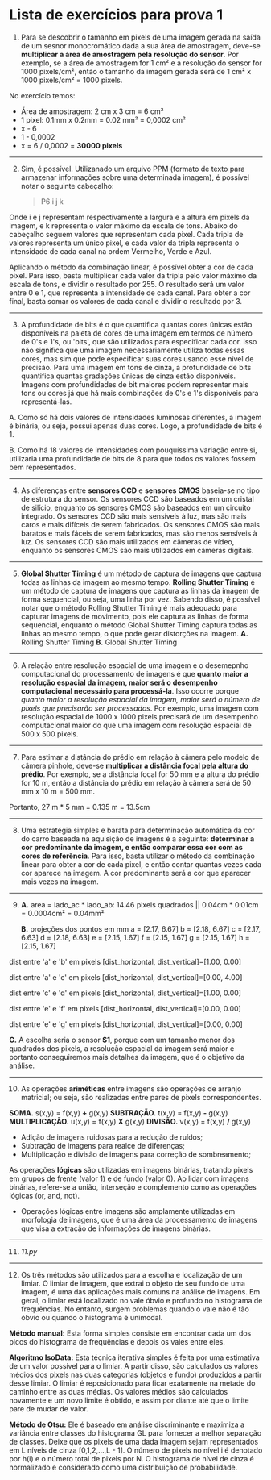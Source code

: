 # Lista de exercícios para prova 1

1. Para se descobrir o tamanho em pixels de uma imagem gerada na saída de um sesnor monocromático dada a sua área de amostragem, deve-se **multiplicar a área de amostragem pela resolução do sensor**. Por exemplo, se a área de amostragem for 1 cm² e a resolução do sensor for 1000 pixels/cm², então o tamanho da imagem gerada será de 1 cm² x 1000 pixels/cm² = 1000 pixels.

No exercício temos:

- Área de amostragem: 2 cm x 3 cm = 6 cm²
- 1 pixel: 0.1mm x 0.2mm = 0.02 mm² = 0,0002 cm²
- x - 6
- 1 - 0,0002
- x = 6 / 0,0002 = **30000 pixels**

---

2. Sim, é possível. Utilizanado um arquivo PPM (formato de texto para armazenar informações sobre uma determinada imagem), é possível notar o seguinte cabeçalho:

   > P6
   > i j
   > k

Onde i e j representam respectivamente a largura e a altura em pixels da imagem, e k representa o valor máximo da escala de tons. Abaixo do cabeçalho seguem valores que representam cada pixel. Cada tripla de valores representa um único pixel, e cada valor da tripla representa o intensidade de cada canal na ordem Vermelho, Verde e Azul.

Aplicando o método da combinação linear, é possível obter a cor de cada pixel. Para isso, basta multiplicar cada valor da tripla pelo valor máximo da escala de tons, e dividir o resultado por 255. O resultado será um valor entre 0 e 1, que representa a intensidade de cada canal. Para obter a cor final, basta somar os valores de cada canal e dividir o resultado por 3.

---

3. A profundidade de bits é o que quantifica quantas cores únicas estão disponíveis na paleta de cores de uma imagem em termos de número de 0's e 1's, ou 'bits', que são utilizados para especificar cada cor. Isso não significa que uma imagem necessariamente utiliza todas essas cores, mas sim que pode especificar suas cores usando esse nível de precisão. Para uma imagem em tons de cinza, a profundidade de bits quantifica quantas gradações únicas de cinza estão disponíveis. Imagens com profundidades de bit maiores podem representar mais tons ou cores já que há mais combinações de 0's e 1's disponíveis para representá-las.

A. Como só há dois valores de intensidades luminosas diferentes, a imagem é binária, ou seja, possui apenas duas cores. Logo, a profundidade de bits é 1.

B. Como há 18 valores de intensidades com pouquíssima variação entre si, utilizaria uma profundidade de bits de 8 para que todos os valores fossem bem representados.

---

4. As diferenças entre **sensores CCD** e **sensores CMOS** baseia-se no tipo de estrutura do sensor. Os sensores CCD são baseados em um cristal de silício, enquanto os sensores CMOS são baseados em um circuito integrado. Os sensores CCD são mais sensíveis à luz, mas são mais caros e mais difíceis de serem fabricados. Os sensores CMOS são mais baratos e mais fáceis de serem fabricados, mas são menos sensíveis à luz. Os sensores CCD são mais utilizados em câmeras de vídeo, enquanto os sensores CMOS são mais utilizados em câmeras digitais.

---

5. **Global Shutter Timing** é um método de captura de imagens que captura todas as linhas da imagem ao mesmo tempo. **Rolling Shutter Timing** é um método de captura de imagens que captura as linhas da imagem de forma sequencial, ou seja, uma linha por vez. Sabendo disso, é possível notar que o método Rolling Shutter Timing é mais adequado para capturar imagens de movimento, pois ele captura as linhas de forma sequencial, enquanto o método Global Shutter Timing captura todas as linhas ao mesmo tempo, o que pode gerar distorções na imagem.
   **A.** Rolling Shutter Timing
   **B.** Global Shutter Timing

---

6. A relação entre resolução espacial de uma imagem e o desemepnho computacional do processamento de imagens é que **quanto maior a resolução espacial da imagem, maior será o desempenho computacional necessário para processá-la**. Isso ocorre porque _quanto maior a resolução espacial da imagem, maior será o número de pixels que precisarão ser processados_. Por exemplo, uma imagem com resolução espacial de 1000 x 1000 pixels precisará de um desempenho computacional maior do que uma imagem com resolução espacial de 500 x 500 pixels.

---

7. Para estimar a distância do prédio em relação à câmera pelo modelo de câmera pinhole, deve-se **multiplicar a distância focal pela altura do prédio**. Por exemplo, se a distância focal for 50 mm e a altura do prédio for 10 m, então a distância do prédio em relação à câmera será de 50 mm x 10 m = 500 mm.

Portanto, 27 m \* 5 mm = 0.135 m = 13.5cm

---

8. Uma estratégia simples e barata para determinação automática da cor do carro baseada na aquisição de imagens é a seguinte: **determinar a cor predominante da imagem, e então comparar essa cor com as cores de referência**. Para isso, basta utilizar o método da combinação linear para obter a cor de cada pixel, e então contar quantas vezes cada cor aparece na imagem. A cor predominante será a cor que aparecer mais vezes na imagem.

---

9. **A.** area = lado_ac \* lado_ab: 14.46 pixels quadrados || 0.04cm \* 0.01cm = 0.0004cm² = 0.04mm²

   **B.**
   projeções dos pontos em mm
   a = [2.17, 6.67]
   b = [2.18, 6.67]
   c = [2.17, 6.63]
   d = [2.18, 6.63]
   e = [2.15, 1.67]
   f = [2.15, 1.67]
   g = [2.15, 1.67]
   h = [2.15, 1.67]

dist entre 'a' e 'b' em pixels [dist_horizontal, dist_vertical]=[1.00, 0.00]

dist entre 'a' e 'c' em pixels [dist_horizontal, dist_vertical]=[0.00, 4.00]

dist entre 'c' e 'd' em pixels [dist_horizontal, dist_vertical]=[1.00, 0.00]

dist entre 'e' e 'f' em pixels [dist_horizontal, dist_vertical]=[0.00, 0.00]

dist entre 'e' e 'g' em pixels [dist_horizontal, dist_vertical]=[0.00, 0.00]

**C.** A escolha seria o sensor **S1**, porque com um tamanho menor dos quadrados dos pixels, a resolução espacial da imagem será maior e portanto conseguiremos mais detalhes da imagem, que é o objetivo da análise.

---

10. As operações **ariméticas** entre imagens são operações de arranjo matricial; ou seja, são realizadas entre pares de pixels correspondentes.

**SOMA.** s(x,y) = f(x,y) **+** g(x,y)
**SUBTRAÇÃO.** t(x,y) = f(x,y) **-** g(x,y)
**MULTIPLICAÇÃO.** u(x,y) = f(x,y) **X** g(x,y)
**DIVISÃO.** v(x,y) = f(x,y) **/** g(x,y)

- Adição de imagens ruidosas para a redução de ruídos;
- Subtração de imagens para realce de diferenças;
- Multiplicação e divisão de imagens para correção de sombreamento;

As operações **lógicas** são utilizadas em imagens binárias, tratando pixels em grupos de frente (valor 1) e de fundo (valor 0). Ao lidar com imagens binárias, refere-se a união, interseção e complemento como as operações lógicas (or, and, not).

- Operações lógicas entre imagens são amplamente utilizadas em morfologia de imagens, que é uma área da processamento de imagens que visa a extração de informações de imagens binárias.

---

11. _11.py_

---

12. Os três métodos são utilizados para a escolha e localização de um limiar. O limiar de imagem, que extrai o objeto de seu fundo de uma imagem, é uma das aplicações mais comuns na análise de imagens. Em geral, o limiar está localizado no vale óbvio e profundo no histograma de frequências. No entanto, surgem problemas quando o vale não é tão óbvio ou quando o histograma é unimodal.

**Método manual:** Esta forma simples consiste em encontrar cada um dos picos do histograma de frequências e depois os vales entre eles.

**Algoritmo IsoData:** Esta técnica iterativa simples é feita por uma estimativa de um valor possível para o limiar. A partir disso, são calculados os valores médios dos pixels nas duas categorias (objetos e fundo) produzidos a partir desse limiar. O limiar é reposicionado para ficar exatamente na metade do caminho entre as duas médias. Os valores médios são calculados novamente e um novo limite é obtido, e assim por diante até que o limite pare de mudar de valor.

**Método de Otsu:** Ele é baseado em análise discriminante e maximiza a variância entre classes do histograma GL para fornecer a melhor separação de classes.
Deixe que os pixels de uma dada imagem sejam representados em L níveis de cinza [0,1,2,...,L - 1]. O número de pixels no nível i é denotado por h(i) e o número total de pixels por N. O histograma de nível de cinza é normalizado e considerado como uma distribuição de probabilidade.
